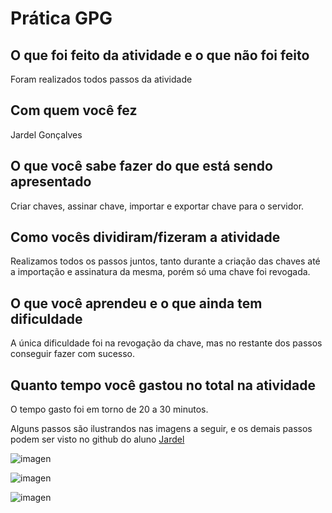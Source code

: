 
# Prática GPG


## O que foi feito da atividade e o que não foi feito
Foram realizados todos passos da atividade


## Com quem você fez
Jardel Gonçalves

## O que você sabe fazer do que está sendo apresentado
Criar chaves, assinar chave, importar e exportar chave para o servidor.

## Como vocês dividiram/fizeram a atividade
Realizamos todos os passos juntos, tanto durante a criação das chaves até a importação e assinatura da mesma, porém só uma chave foi revogada.

## O que você aprendeu e o que ainda tem dificuldade
A única dificuldade foi na revogação da chave, mas no restante dos passos conseguir fazer com sucesso.

## Quanto tempo você gastou no total na atividade
O tempo gasto foi em torno de 20 a 30 minutos.

Alguns passos são ilustrandos nas imagens a seguir, e os demais passos podem ser visto no github do aluno [Jardel](https://github.com/JardelGoncalves/SegurancaDaInformacao/tree/master/04_gpg)

![imagen](imagens/0.png)

![imagen](imagens/1.png)

![imagen](imagens/2.png)




